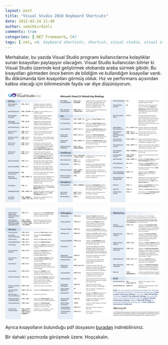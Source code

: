 ```yaml
---
layout: post
title: "Visual Studio 2010 Keyboard Shortcuts"
date: 2012-03-24 21:49
author: semihkirdinli
comments: true
categories: [.NET Framework, C#]
tags: [.net, c#, keyboard shortcuts, shortcut, visual studio, visual studio 2010, Visual Studio 2010 Klavye Kısayolları]
---
```

Merhabalar, bu yazıda Visual Studio programı kullanıcılarına kolaylıklar sunan kısayolları paylaşıyor olacağım. Visual Studio kullanıcıları bilirler ki Visual Studio üzerinde kod geliştirmek otobanda araba sürmek gibidir. Bu kısayolları görmeden önce benim de bildiğim ve kullandığım kısayollar vardı. Bu dökümanda tüm kısayolları görmüş olduk. Hız ve performans açısından katkısı olacağı için bilinmesinde fayda var diye düşünüyorum.

<a href="/images/jekyll/vs-kb-brochure-csharp-a4_001.png">![](/images/jekyll/vs-kb-brochure-csharp-a4_001.png "VS-KB-Brochure-CSharp-A4_001")</a>

<a href="/images/jekyll/vs-kb-brochure-csharp-a4_002.png">![](/images/jekyll/vs-kb-brochure-csharp-a4_002.png "VS-KB-Brochure-CSharp-A4_002")</a>

Ayrıca kısayolların bulunduğu pdf dosyasını [buradan](http://www.microsoft.com/download/en/details.aspx?displaylang=en&amp;id=13189) indirebilirsiniz.

Bir dahaki yazımızda görüşmek üzere. Hoşçakalın.
